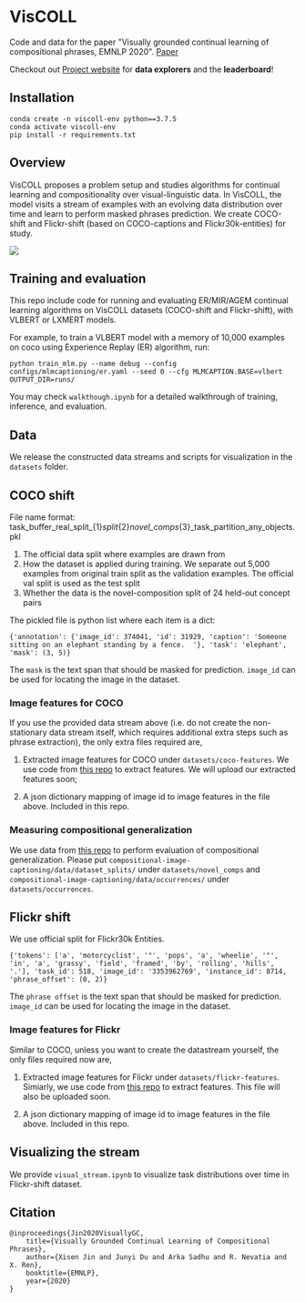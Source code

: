 # VisCOLL
Code and data for the paper "Visually grounded continual learning of compositional phrases, EMNLP 2020". [Paper](https://arxiv.org/abs/2005.00785)

Checkout out [Project website](https://inklab.usc.edu/viscoll-project/) for **data explorers** and the **leaderboard**!

## Installation

```
conda create -n viscoll-env python==3.7.5
conda activate viscoll-env
pip install -r requirements.txt
```

## Overview

VisCOLL proposes a problem setup and studies algorithms for continual learning and compositionality over visual-linguistic data. In VisCOLL, the model visits a stream of examples with an evolving data distribution over time and learn to perform masked phrases prediction. We create COCO-shift and Flickr-shift (based on COCO-captions and Flickr30k-entities) for study. 

<img src="https://inklab.usc.edu/viscoll-project/assets/img/overview2.png">


## Training and evaluation

This repo include code for running and evaluating ER/MIR/AGEM continual learning algorithms on VisCOLL datasets (COCO-shift and Flickr-shift), with VLBERT or LXMERT models.

For example, to train a VLBERT model with a memory of 10,000 examples on coco using Experience Replay (ER) algorithm, run:

```
python train_mlm.py --name debug --config configs/mlmcaptioning/er.yaml --seed 0 --cfg MLMCAPTION.BASE=vlbert OUTPUT_DIR=runs/
```

You may check `walkthough.ipynb` for a detailed walkthrough of training, inference, and evaluation.

## Data

We release the constructed data streams and scripts for visualization in the `datasets` folder.

## COCO shift

File name format: task_buffer_real_split_{1}_split_{2}_novel_comps_{3}_task_partition_any_objects.pkl

1. The official data split where examples are drawn from
2. How the dataset is applied during training. We separate out 5,000 examples from original train split as the validation examples. The official val split is used as the test split
3. Whether the data is the novel-composition split of 24 held-out concept pairs

The pickled file is python list where each item is a dict:
```
{'annotation': {'image_id': 374041, 'id': 31929, 'caption': 'Someone sitting on an elephant standing by a fence.  '}, 'task': 'elephant', 'mask': (3, 5)}
```

The `mask` is the text span that should be masked for prediction.  `image_id` can be used for locating the image in the dataset.

### Image features for COCO

If you use the provided data stream above (i.e. do not create the non-stationary data stream itself, which requires additional extra steps
such as phrase extraction), the only extra files required are,

1. Extracted image features for COCO under `datasets/coco-features`. We use code from [this repo](https://github.com/airsplay/py-bottom-up-attention.git) to extract
features. We will upload our extracted features soon;

2. A json dictionary mapping of image id to image features in the file above. Included in this repo.

### Measuring compositional generalization

We use data from [this repo](https://github.com/mitjanikolaus/compositional-image-captioning) to perform evaluation of compositional generalization. Please put `compositional-image-captioning/data/dataset_splits/`
under `datasets/novel_comps` and `compositional-image-captioning/data/occurrences/` under `datasets/occurrences`.

## Flickr shift
We use official split for Flickr30k Entities.
```
{'tokens': ['a', 'motorcyclist', '"', 'pops', 'a', 'wheelie', '"', 'in', 'a', 'grassy', 'field', 'framed', 'by', 'rolling', 'hills', '.'], 'task_id': 518, 'image_id': '3353962769', 'instance_id': 8714, 'phrase_offset': (0, 2)}
```
The `phrase offset` is the text span that should be masked for prediction. `image_id` can be used for locating the image in the dataset.

### Image features for Flickr

Similar to COCO, unless you want to create the datastream yourself, the only files required now are,

1. Extracted image features for Flickr under `datasets/flickr-features`. Simiarly, we use code from [this repo](https://github.com/airsplay/py-bottom-up-attention.git) to extract
features. This file will also be uploaded soon.

2. A json dictionary mapping of image id to image features in the file above. Included in this repo.

## Visualizing the stream
We provide `visual_stream.ipynb` to visualize task distributions over time in Flickr-shift dataset.

## Citation
```
@inproceedings{Jin2020VisuallyGC,
    title={Visually Grounded Continual Learning of Compositional Phrases},
    author={Xisen Jin and Junyi Du and Arka Sadhu and R. Nevatia and X. Ren},
    booktitle={EMNLP},
    year={2020}
}
```
